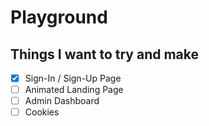 # Playground

## Things I want to try and make

- [x] Sign-In / Sign-Up Page
- [ ] Animated Landing Page
- [ ] Admin Dashboard
- [ ] Cookies
